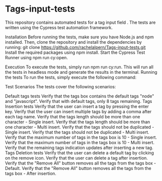 # Tags-input-tests

This repository contains automated tests for a tag input field . The tests are written using the Cypress test automation framework.

Installation
Before running the tests, make sure you have Node.js and npm installed. Then, clone the repository and install the dependencies by running:
git clone https://github.com/rachelalpern/Tags-input-tests.git
Install the required packages using npm install.
Start the Cypress Test Runner using npm run cy:open.

Execution
To execute the tests, simply run npm run cy:run. This will run all the tests in headless mode and generate the results in the terminal.
Running the tests
To run the tests, simply execute the following command:

Test Scenarios
The tests cover the following scenarios:

Default tags tests
Verify that the tags box contains the default tags "node" and "javascript".
Verify that with default tags, only 8 tags remaining.
Tags Insertion tests
Verify that the user can insert a tag by pressing the enter key.
Verify that the user can insert multiple tags by adding a comma after each tag name.
Verify that the tags length should be more than one character - Single insert.
Verify that the tags length should be more than one character - Multi insert.
Verify that the tags should not be duplicated - Single insert.
Verify that the tags should not be duplicated - Multi insert.
Verify that the maximum number of tags in the tags box is 10 - Single insert.
Verify that the maximum number of tags in the tags box is 10 - Multi insert.
Verify that the remaining tags indication updates after inserting a new tag.
Tags Deletion tests
Verify that the user can delete a default tag by clicking on the remove icon.
Verify that the user can delete a tag after insertion.
Verify that the "Remove All" button removes all the tags from the tags box - Default.
Verify that the "Remove All" button removes all the tags from the tags box - After insertion.
